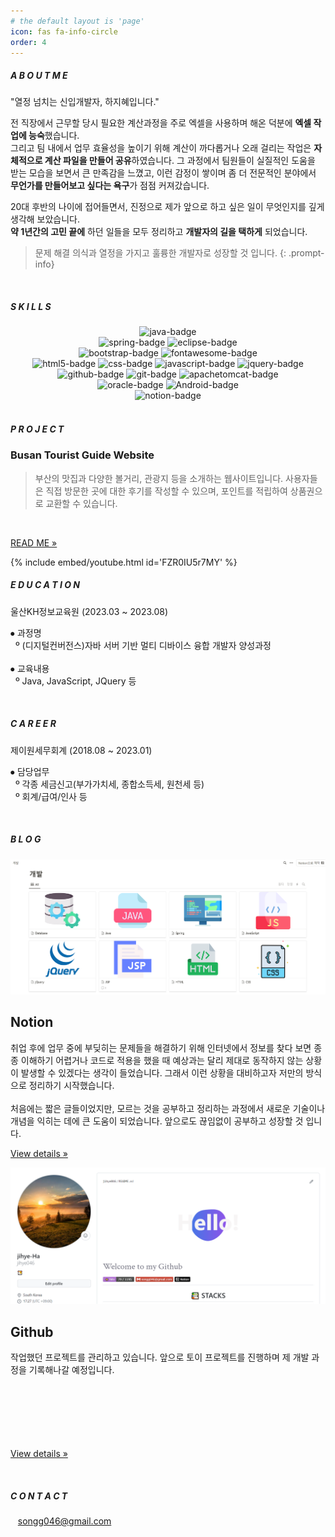 ```yaml
---
# the default layout is 'page'
icon: fas fa-info-circle
order: 4
---
```


<!--ABOUT ME-->
##### A B O U T   M E

<p class="iceJaram-Rg">"열정 넘치는 신입개발자, 하지혜입니다."</p>

전 직장에서 근무할 당시 필요한 계산과정을 주로 엑셀을 사용하며 해온 덕분에 **엑셀 작업에 능숙**했습니다.    
그리고 팀 내에서 업무 효율성을 높이기 위해 계산이 까다롭거나 오래 걸리는 작업은 **자체적으로 계산 파일을 만들어 공유**하였습니다. 그 과정에서 팀원들이 실질적인 도움을 받는 모습을 보면서 큰 만족감을 느꼈고, 이런 감정이 쌓이며 좀 더 전문적인 분야에서 **무언가를 만들어보고 싶다는 욕구**가 점점 커져갔습니다.

20대 후반의 나이에 접어들면서, 진정으로 제가 앞으로 하고 싶은 일이 무엇인지를 깊게 생각해 보았습니다.   
**약 1년간의 고민 끝에** 하던 일들을 모두 정리하고 **개발자의 길을 택하게** 되었습니다.

> 문제 해결 의식과 열정을 가지고 훌륭한 개발자로 성장할 것 입니다.
{: .prompt-info}
<br>


<!--SKILLS-->
##### S K I L L S
<div align=center> 
  <img src="https://img.shields.io/badge/java-007396?style=for-the-badge&logo=java&logoColor=white" alt="java-badge"> 
  <br>
   
  <img src="https://img.shields.io/badge/spring-6DB33F?style=for-the-badge&logo=spring&logoColor=white" alt="spring-badge"> 
  <img src="https://img.shields.io/badge/Eclipseide-2C2255?style=for-the-badge&logo=Eclipseide&logoColor=2C2255&color=FFBB00" alt="eclipse-badge">    
  <br>
  
  <img src="https://img.shields.io/badge/bootstrap-7952B3?style=for-the-badge&logo=bootstrap&logoColor=white" alt="bootstrap-badge">
  <img src="https://img.shields.io/badge/fontawesome-339AF0?style=for-the-badge&logo=fontawesome&logoColor=white" alt="fontawesome-badge">
  <br>
  <img src="https://img.shields.io/badge/html5-E34F26?style=for-the-badge&logo=html5&logoColor=white" alt="html5-badge"> 
  <img src="https://img.shields.io/badge/css-1572B6?style=for-the-badge&logo=css3&logoColor=white" alt="css-badge"> 
  <img src="https://img.shields.io/badge/javascript-F7DF1E?style=for-the-badge&logo=javascript&logoColor=black" alt="javascript-badge"> 
  <img src="https://img.shields.io/badge/jquery-0769AD?style=for-the-badge&logo=jquery&logoColor=white" alt="jquery-badge">
  <br>
  
  <img src="https://img.shields.io/badge/github-181717?style=for-the-badge&logo=github&logoColor=white" alt="github-badge">
  <img src="https://img.shields.io/badge/git-F05032?style=for-the-badge&logo=git&logoColor=white" alt="git-badge">
  <img src="https://img.shields.io/badge/apache tomcat-F8DC75?style=for-the-badge&logo=apachetomcat&logoColor=white" alt="apachetomcat-badge">
  <br>

  <img src="https://img.shields.io/badge/oracle Sql-F80000?style=for-the-badge&logo=oracle&logoColor=white" alt="oracle-badge">
  <img src="https://img.shields.io/badge/Android-34A853?style=for-the-badge&logo=Android&logoColor=white" alt="Android-badge">
  <br>  
  <img src="https://img.shields.io/badge/notion-000000?style=for-the-badge&logo=Notion&logoColor=white" alt="notion-badge">
  <br>
</div>
<br>



<!--PROJECT-->
##### P R O J E C T

### Busan Tourist Guide Website
> 부산의 맛집과 다양한 볼거리, 관광지 등을 소개하는 웹사이트입니다. 사용자들은 직접
> 방문한 곳에 대한 후기를 작성할 수 있으며, 포인트를 적립하여 상품권으로 교환할 수 있습니다.

<br>

<p>
  <a class="btn" href="https://github.com/jihye046/teampro">READ ME »</a>
</p>  
{% include embed/youtube.html id='FZR0IU5r7MY' %}
<br>


<!--EDUCATION-->
##### E D U C A T I O N

<div class= "about-Edu-Title-Div">
  <p class="about-Edu-Title-P">
    울산KH정보교육원 (2023.03 ~ 2023.08)
  </p>
</div>
<div class="about-Edu-Content-Div">
  <p class="about-Edu-Content-P">
     ⦁ 과정명 <br>
    &nbsp; º (디지털컨버전스)자바 서버 기반 멀티 디바이스 융합 개발자 양성과정 <br><br>
     ⦁ 교육내용 <br>
    &nbsp; º Java, JavaScript, JQuery 등
  </p>
</div>
<br>


<!--CAREER-->
##### C A R E E R
<div class= "about-Edu-Title-Div">
  <p class="about-Edu-Title-P">
    제이원세무회계 (2018.08 ~ 2023.01)
  </p>
</div>
<div class="about-Edu-Content-Div">
  <p class="about-Edu-Content-P">
     ⦁ 담당업무 <br>
    &nbsp; º 각종 세금신고(부가가치세, 종합소득세, 원천세 등) <br>
    &nbsp; º 회계/급여/인사 등 <br>
  </p>
</div>
<br>


<!--BLOG-->
##### B L O G

<div class="container-fluid">
	<div class="row">
		<div class="col-md-6">
      <a href="https://wisdomdev.notion.site/a206cbe8d1b84744a7d86d2b5d735031?v=135c6a8d75444d09a386cbe0dd564566&pvs=4">
			  <img alt="Notion" src="/assets/img/Notion.png" />
      </a>
			<h2>Notion</h2>
			<p style="font-size: 14px;">
				취업 후에 업무 중에 부딪히는 문제들을 해결하기 위해 인터넷에서 정보를 찾다 보면 종종 이해하기 어렵거나 코드로 적용을 했을 때 예상과는 달리 제대로 동작하지 않는 상황이 발생할 수 있겠다는 생각이 들었습니다. 그래서 이런 상황을 대비하고자 저만의 방식으로 정리하기 시작했습니다.
        <br><br>
        처음에는 짧은 글들이었지만, 모르는 것을 공부하고 정리하는 과정에서 새로운 기술이나 개념을 익히는 데에 큰 도움이 되었습니다. 앞으로도 끊임없이 공부하고 성장할 것 입니다.
      </p>
			<p>
				<a class="btn" href="https://wisdomdev.notion.site/18c5cdabe14c8070b561c353660585d2?pvs=4">
          View details »
        </a>
			</p>
		</div>
		<div class="col-md-6">
      <a href="https://github.com/jihye046">
			  <img alt="Github" src="/assets/img/Github.png" />
      </a>
			<h2>
				Github
			</h2>
			<p style="font-size: 14px;">
        작업했던 프로젝트를 관리하고 있습니다. 앞으로 토이 프로젝트를 진행하며 제 개발 과정을 기록해나갈 예정입니다.
        <br><br><br><br><br><br><br>
			</p>
			<p>
				<a class="btn" href="https://github.com/jihye046">
          View details »
        </a>
			</p>
		</div>
	</div>
</div>
<br>


<!--CONTACT-->
##### C O N T A C T

<i class="fa-solid fa-envelope" style="color: #706666;"></i>&nbsp;&nbsp; songg046@gmail.com
<br>


